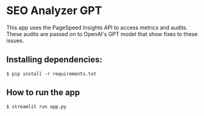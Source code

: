 # SEO Analyzer GPT

This app uses the PageSpeed Insights API to access metrics and audits. These audits are passed on to OpenAI's GPT model that show fixes to these issues.

## Installing dependencies:

```$ pip install -r requirements.txt```

## How to run the app

```$ streamlit run app.py```
